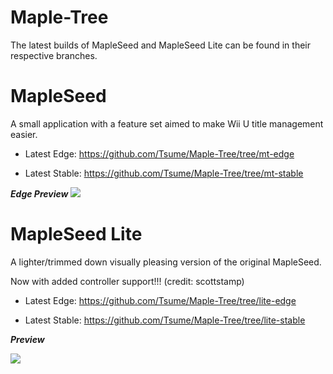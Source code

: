 # Maple-Tree
The latest builds of MapleSeed and MapleSeed Lite can be found in their respective branches.

# MapleSeed
A small application with a feature set aimed to make Wii U title management easier.

* Latest Edge: https://github.com/Tsume/Maple-Tree/tree/mt-edge

* Latest Stable: https://github.com/Tsume/Maple-Tree/tree/mt-stable


***Edge Preview***
![](https://pixxy.in/6gD9233.png)


# MapleSeed Lite
A lighter/trimmed down visually pleasing version of the original MapleSeed.

Now with added controller support!!! (credit: scottstamp)

* Latest Edge: https://github.com/Tsume/Maple-Tree/tree/lite-edge

* Latest Stable: https://github.com/Tsume/Maple-Tree/tree/lite-stable


***Preview***

![](https://pixxy.in/ISL2199.gif)

